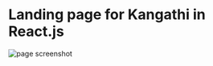 # Landing page for Kangathi in React.js

![page screenshot](https://raw.githubusercontent.com/ibrahim-rasheed/react-landing-page-kangathi/refs/heads/main/src/ss.png)